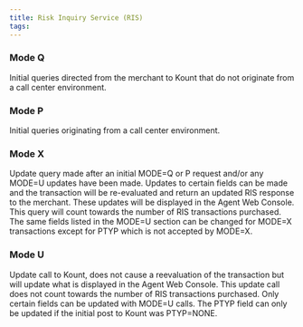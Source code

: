 ```yaml
---
title: Risk Inquiry Service (RIS)
tags:
---
```


<div class="uk-child-width-1-2@s uk-grid-match" uk-grid>
    <div>
        <div class="uk-card uk-card-default uk-card-body">
            <h3 class="uk-card-title">Mode Q</h3>
            <p>Initial queries directed from the merchant to Kount that do not originate from a call center
environment.</p>
        </div>
    </div>
    <div>
        <div class="uk-card uk-card-default uk-card-hover uk-card-body">
            <h3 class="uk-card-title">Mode P</h3>
            <p>Initial queries originating from a call center environment.</p>
        </div>
    </div>
    <div>
        <div class="uk-card uk-card-default uk-card-hover uk-card-body uk-light">
            <h3 class="uk-card-title">Mode X</h3>
            <p>Update query made after an initial MODE=Q or P request and/or any MODE=U updates have been
made. Updates to certain fields can be made and the transaction will be re-evaluated and return an
updated RIS response to the merchant. These updates will be displayed in the Agent Web Console. This
query will count towards the number of RIS transactions purchased. The same fields listed in the
MODE=U section can be changed for MODE=X transactions except for PTYP which is not accepted by
MODE=X.</p>
        </div>
    </div>
    <div>
        <div class="uk-card uk-card-default uk-card-hover uk-card-body uk-light">
            <h3 class="uk-card-title">Mode U</h3>
            <p>Update call to Kount, does not cause a reevaluation of the transaction but will update what is displayed
in the Agent Web Console. This update call does not count towards the number of RIS transactions
purchased. Only certain fields can be updated with MODE=U calls. The PTYP field can only be updated if
the initial post to Kount was PTYP=NONE.</p>
        </div>
    </div>
</div>
